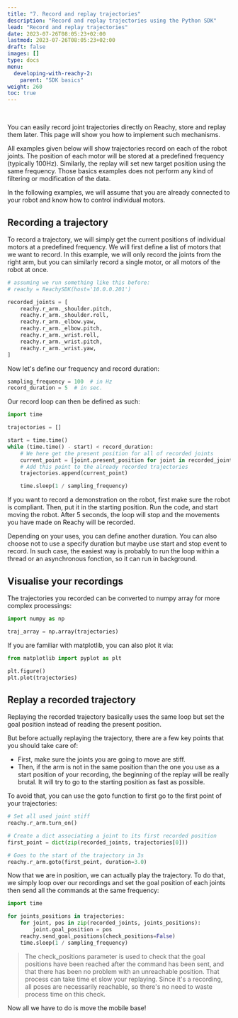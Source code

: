 ```yaml
---
title: "7. Record and replay trajectories"
description: "Record and replay trajectories using the Python SDK"
lead: "Record and replay trajectories"
date: 2023-07-26T08:05:23+02:00
lastmod: 2023-07-26T08:05:23+02:00
draft: false
images: []
type: docs
menu:
  developing-with-reachy-2:
    parent: "SDK basics"
weight: 260
toc: true
---
```

<br>

You can easily record joint trajectories directly on Reachy, store and replay them later. This page will show you how to implement such mechanisms. 

All examples given below will show trajectories record on each of the robot joints. The position of each motor will be stored at a predefined frequency (typically 100Hz). Similarly, the replay will set new target position using the same frequency. Those basics examples does not perform any kind of filtering or modification of the data.

In the following examples, we will assume that you are already connected to your robot and know how to control individual motors.

## Recording a trajectory

To record a trajectory, we will simply get the current positions of individual motors at a predefined frequency. We will first define a list of motors that we want to record. In this example, we will only record the joints from the right arm, but you can similarly record a single motor, or all motors of the robot at once.

```python
# assuming we run something like this before:
# reachy = ReachySDK(host='10.0.0.201') 

recorded_joints = [
    reachy.r_arm._shoulder.pitch,
    reachy.r_arm._shoulder.roll,
    reachy.r_arm._elbow.yaw,
    reachy.r_arm._elbow.pitch,
    reachy.r_arm._wrist.roll,
    reachy.r_arm._wrist.pitch,
    reachy.r_arm._wrist.yaw,
]
```

Now let's define our frequency and record duration:

```python
sampling_frequency = 100  # in Hz
record_duration = 5  # in sec.
```

Our record loop can then be defined as such:

```python
import time

trajectories = []

start = time.time()
while (time.time() - start) < record_duration:
    # We here get the present position for all of recorded joints
    current_point = [joint.present_position for joint in recorded_joints]
    # Add this point to the already recorded trajectories
    trajectories.append(current_point)

    time.sleep(1 / sampling_frequency)
```
If you want to record a demonstration on the robot, first make sure the robot is compliant. Then, put it in the starting position. Run the code, and start moving the robot. After 5 seconds, the loop will stop and the movements you have made on Reachy will be recorded. 

Depending on your uses, you can define another duration. You can also choose not to use a specify duration but maybe use start and stop event to record. In such case, the easiest way is probably to run the loop within a thread or an asynchronous fonction, so it can run in background.

## Visualise your recordings

The trajectories you recorded can be converted to numpy array for more complex processings:

```python
import numpy as np

traj_array = np.array(trajectories)
```

If you are familiar with matplotlib, you can also plot it via:

```python
from matplotlib import pyplot as plt

plt.figure()
plt.plot(trajectories)
```

## Replay a recorded trajectory

Replaying the recorded trajectory basically uses the same loop but set the goal position instead of reading the present position. 

But before actually replaying the trajectory, there are a few key points that you should take care of:

- First, make sure the joints you are going to move are stiff.
- Then, if the arm is not in the same position than the one you use as a start position of your recording, the beginning of the replay will be really brutal. It will try to go to the starting position as fast as possible.

To avoid that, you can use the goto function to first go to the first point of your trajectories:

```python
# Set all used joint stiff
reachy.r_arm.turn_on()

# Create a dict associating a joint to its first recorded position
first_point = dict(zip(recorded_joints, trajectories[0]))

# Goes to the start of the trajectory in 3s
reachy.r_arm.goto(first_point, duration=3.0)
```

Now that we are in position, we can actually play the trajectory. To do that, we simply loop over our recordings and set the goal position of each joints then send all the commands at the same frequency:

```python
import time

for joints_positions in trajectories:
    for joint, pos in zip(recorded_joints, joints_positions):
        joint.goal_position = pos
    reachy.send_goal_positions(check_positions=False)
    time.sleep(1 / sampling_frequency)
```

> The check_positions parameter is used to check that the goal positions have been reached after the command has been sent, and that there has been no problem with an unreachable position. That process can take time et slow your replaying. Since it's a recording, all poses are necessarily reachable, so there's no need to waste process time on this check. 


Now all we have to do is move the mobile base!